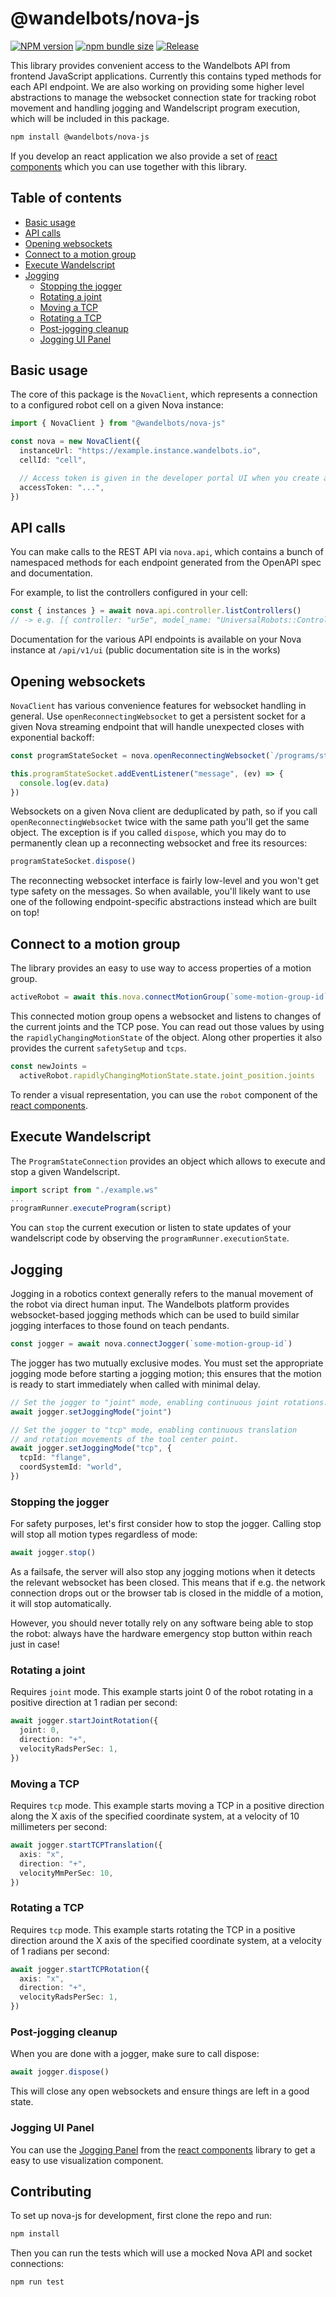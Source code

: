 # @wandelbots/nova-js

[![NPM version](https://img.shields.io/npm/v/@wandelbots/nova-js.svg)](https://npmjs.org/package/@wandelbots/nova-js) [![npm bundle size](https://img.shields.io/bundlephobia/minzip/@wandelbots/nova-js)](https://bundlephobia.com/package/@wandelbots/nova-js) [![Release](https://github.com/wandelbotsgmbh/nova-js/actions/workflows/release.yml/badge.svg)](https://github.com/wandelbotsgmbh/nova-js/actions/workflows/release.yml)

This library provides convenient access to the Wandelbots API from frontend JavaScript applications. Currently this contains typed methods for each API endpoint. We are also working on providing some higher level abstractions to manage the websocket connection state for tracking robot movement and handling jogging and Wandelscript program execution, which will be included in this package.

```bash
npm install @wandelbots/nova-js
```

If you develop an react application we also provide a set of [react components](https://github.com/wandelbotsgmbh/nova-js-react-components) which you can use together with this library.

## Table of contents

- [Basic usage](#basic-usage)
- [API calls](#api-calls)
- [Opening websockets](#opening-websockets)
- [Connect to a motion group](#connect-to-a-motion-group)
- [Execute Wandelscript](#execute-wandelscript)
- [Jogging](#jogging)
  - [Stopping the jogger](#stopping-the-jogger)
  - [Rotating a joint](#rotating-a-joint)
  - [Moving a TCP](#moving-the-tcp)
  - [Rotating a TCP](#rotating-the-tcp)
  - [Post-jogging cleanup](#post-jogging-cleanup)
  - [Jogging UI Panel](#jogging-ui-panel)

## Basic usage

The core of this package is the `NovaClient`, which represents a connection to a configured robot cell on a given Nova instance:

```ts
import { NovaClient } from "@wandelbots/nova-js"

const nova = new NovaClient({
  instanceUrl: "https://example.instance.wandelbots.io",
  cellId: "cell",

  // Access token is given in the developer portal UI when you create an instance
  accessToken: "...",
})
```

## API calls

You can make calls to the REST API via `nova.api`, which contains a bunch of namespaced methods for each endpoint generated from the OpenAPI spec and documentation.

For example, to list the controllers configured in your cell:

```ts
const { instances } = await nova.api.controller.listControllers()
// -> e.g. [{ controller: "ur5e", model_name: "UniversalRobots::Controller", ... }, ...]
```

Documentation for the various API endpoints is available on your Nova instance at `/api/v1/ui` (public documentation site is in the works)

## Opening websockets

`NovaClient` has various convenience features for websocket handling in general. Use `openReconnectingWebsocket` to get a persistent socket for a given Nova streaming endpoint that will handle unexpected closes with exponential backoff:

```ts
const programStateSocket = nova.openReconnectingWebsocket(`/programs/state`)

this.programStateSocket.addEventListener("message", (ev) => {
  console.log(ev.data)
})
```

Websockets on a given Nova client are deduplicated by path, so if you call `openReconnectingWebsocket` twice with the same path you'll get the same object. The exception is if you called `dispose`, which you may do to permanently clean up a reconnecting websocket and free its resources:

```ts
programStateSocket.dispose()
```

The reconnecting websocket interface is fairly low-level and you won't get type safety on the messages. So when available, you'll likely want to use one of the following endpoint-specific abstractions instead which are built on top!

## Connect to a motion group

The library provides an easy to use way to access properties of a motion group.

```ts
activeRobot = await this.nova.connectMotionGroup(`some-motion-group-id`)
```

This connected motion group opens a websocket and listens to changes of the current joints and the TCP pose. You can read out those values by using the `rapidlyChangingMotionState` of the object. Along other properties it also provides the current `safetySetup` and `tcps`.

```ts
const newJoints =
  activeRobot.rapidlyChangingMotionState.state.joint_position.joints
```

To render a visual representation, you can use the `robot` component of the [react components](https://wandelbotsgmbh.github.io/nova-js-react-components/?path=/docs/3d-view-robot--docs).

## Execute Wandelscript

The `ProgramStateConnection` provides an object which allows to execute and stop a given Wandelscript.

```ts
import script from "./example.ws"
...
programRunner.executeProgram(script)
```

You can `stop` the current execution or listen to state updates of your wandelscript code by observing the `programRunner.executionState`.

## Jogging

Jogging in a robotics context generally refers to the manual movement of the robot via direct human input. The Wandelbots platform provides websocket-based jogging methods which can be used to build similar jogging interfaces to those found on teach pendants.

```ts
const jogger = await nova.connectJogger(`some-motion-group-id`)
```

The jogger has two mutually exclusive modes. You must set the appropriate jogging mode before starting a jogging motion; this ensures that the motion is ready to start immediately when called with minimal delay.

```ts
// Set the jogger to "joint" mode, enabling continuous joint rotations.
await jogger.setJoggingMode("joint")

// Set the jogger to "tcp" mode, enabling continuous translation
// and rotation movements of the tool center point.
await jogger.setJoggingMode("tcp", {
  tcpId: "flange",
  coordSystemId: "world",
})
```

### Stopping the jogger

For safety purposes, let's first consider how to stop the jogger. Calling stop will stop all motion types regardless of mode:

```ts
await jogger.stop()
```

As a failsafe, the server will also stop any jogging motions when it detects the relevant websocket has been closed. This means that if e.g. the network connection drops out or the browser tab is closed in the middle of a motion, it will stop automatically.

However, you should never totally rely on any software being able to stop the robot: always have the hardware emergency stop button within reach just in case!

### Rotating a joint

Requires `joint` mode. This example starts joint 0 of the robot rotating in a positive direction at 1 radian per second:

```ts
await jogger.startJointRotation({
  joint: 0,
  direction: "+",
  velocityRadsPerSec: 1,
})
```

### Moving a TCP

Requires `tcp` mode. This example starts moving a TCP in a positive direction along the X axis of the specified coordinate system, at a velocity of 10 millimeters per second:

```ts
await jogger.startTCPTranslation({
  axis: "x",
  direction: "+",
  velocityMmPerSec: 10,
})
```

### Rotating a TCP

Requires `tcp` mode. This example starts rotating the TCP in a positive direction around the X axis of the specified coordinate system, at a velocity of 1 radians per second:

```ts
await jogger.startTCPRotation({
  axis: "x",
  direction: "+",
  velocityRadsPerSec: 1,
})
```

### Post-jogging cleanup

When you are done with a jogger, make sure to call dispose:

```ts
await jogger.dispose()
```

This will close any open websockets and ensure things are left in a good state.

### Jogging UI Panel

You can use the [Jogging Panel](https://wandelbotsgmbh.github.io/nova-js-react-components/?path=/docs/jogging-joggingpanel--docs) from the [react components](https://github.com/wandelbotsgmbh/nova-js-react-components) library to get a easy to use visualization component.

## Contributing

To set up nova-js for development, first clone the repo and run:

```bash
npm install
```

Then you can run the tests which will use a mocked Nova API and socket connections:

```bash
npm run test
```
